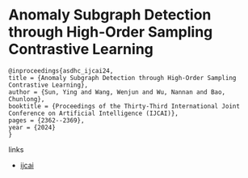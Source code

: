 # Anomaly Subgraph Detection through High-Order Sampling Contrastive Learning

```
@inproceedings{asdhc_ijcai24,
title = {Anomaly Subgraph Detection through High-Order Sampling Contrastive Learning},
author = {Sun, Ying and Wang, Wenjun and Wu, Nannan and Bao, Chunlong},
booktitle = {Proceedings of the Thirty-Third International Joint Conference on Artificial Intelligence (IJCAI)},
pages = {2362--2369},
year = {2024}
}
```

links
- [ijcai](https://www.ijcai.org/proceedings/2024/261)
